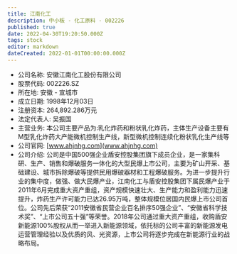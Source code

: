 ```yaml
---
title: 江南化工
description: 中小板 - 化工原料 - 002226
published: true
date: 2022-04-30T19:20:50.000Z
tags: stock
editor: markdown
dateCreated: 2022-01-01T00:00:00.000Z
---
```


- 公司名称: 安徽江南化工股份有限公司
- 股票代码: 002226.SZ
- 所在地: 安徽 - 宣城市
- 成立日期: 1998年12月03日
- 注册资本: 264,892.286万元
- 法定代表人: 吴振国
- 主营业务: 本公司主要产品为:乳化炸药和粉状乳化炸药，主体生产设备主要有M型乳化炸药大产能微机控制生产线，新型微机控制连续化粉状乳化生产线等
- 公司官网: [www.ahjnhg.com](www.ahjnhg.com)
- 公司介绍: 公司是中国500强企业盾安控股集团旗下成员企业，是一家集科研、生产、销售和爆破服务一体化的大型民爆上市公司，主要为矿山开采、基础建设、城市拆除爆破等提供民用爆破器材和工程爆破服务。为进一步提升行业的集中度，做强、做大民爆产业，江南化工与盾安控股集团下属民爆产业于2011年6月完成重大资产重组，资产规模快速壮大、生产能力和盈利能力迅速提升，炸药生产许可能力已达26.95万吨，整体规模位居国内民爆上市公司首位。公司先后荣获“2011安徽省民营企业百名排序50强企业”、“安徽省科学技术奖”、“上市公司五十强”等荣誉。2018年公司通过重大资产重组，收购盾安新能源100%股权从而一举进入新能源领域，依托标的公司丰富的新能源发电运营管理经验以及优质的风、光资源，上市公司将逐步完成在新能源行业的战略布局。



